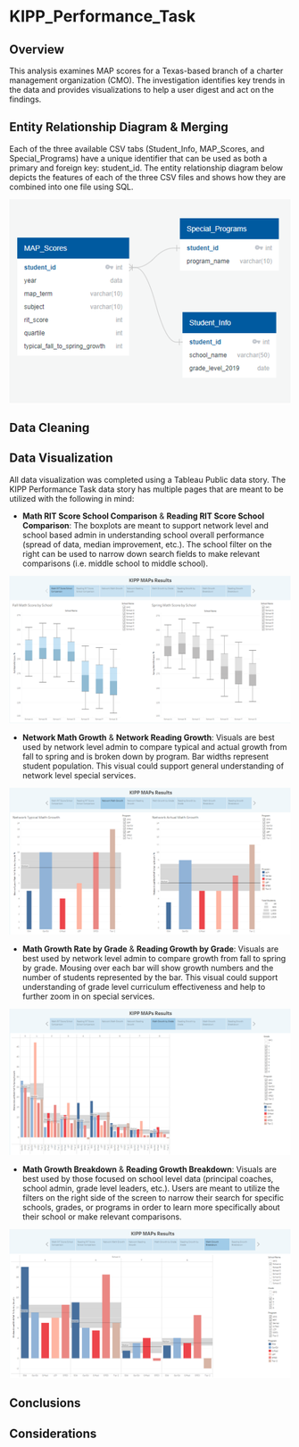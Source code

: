 # KIPP_Performance_Task

## Overview
This analysis examines MAP scores for a Texas-based branch of a charter management organization (CMO). The investigation identifies key trends in the data and provides visualizations to help a user digest and act on the findings. 

## Entity Relationship Diagram & Merging
Each of the three available CSV tabs (Student_Info, MAP_Scores, and Special_Programs) have a unique identifier that can be used as both a primary and foreign key: student_id. The entity relationship diagram below depicts the features of each of the three CSV files and shows how they are combined into one file using SQL. 

![Data_ERD](Images/Data_ERD.png)

## Data Cleaning


## Data Visualization
All data visualization was completed using a Tableau Public data story. The KIPP Performance Task data story has multiple pages that are meant to be utilized with the following in mind: 

- **Math RIT Score School Comparison** & **Reading RIT Score School Comparison**: The boxplots are meant to support network level and school based admin in understanding school overall performance (spread of data, median improvement, etc.). The school filter on the right can be used to narrow down search fields to make relevant comparisons (i.e. middle school to middle school).

![RIT_score](Images/RIT_score.png)

- **Network Math Growth** & **Network Reading Growth**: Visuals are best used by network level admin to compare typical and actual growth from fall to spring and is broken down by program. Bar widths represent student population. This visual could support general understanding of network level special services.

![network_growth](Images/network_growth.png)

- **Math Growth Rate by Grade** & **Reading Growth by Grade**: Visuals are best used by network level admin to compare growth from fall to spring by grade. Mousing over each bar will show growth numbers and the number of students represented by the bar. This visual could support understanding of grade level curriculum effectiveness and help to further zoom in on special services.

![growth_by_grade](Images/growth_by_grade.png)

- **Math Growth Breakdown** & **Reading Growth Breakdown**: Visuals are best used by those focused on school level data (principal coaches, school admin, grade level leaders, etc.). Users are meant to utilize the filters on the right side of the screen to narrow their search for specific schools, grades, or programs in order to learn more specifically about their school or make relevant comparisons.

![growth_breakdown](Images/growth_breakdown.png)

## Conclusions

## Considerations
